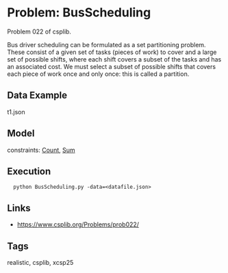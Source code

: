# Problem: BusScheduling

Problem 022 of csplib.

Bus driver scheduling can be formulated as a set partitioning problem.
These consist of a given set of tasks (pieces of work) to cover and a large set of possible shifts, where each shift covers a subset of the tasks
and has an associated cost. We must select a subset of possible shifts that covers each piece of work once and only once: this is called a partition.

## Data Example
  t1.json

## Model
  constraints: [Count](https://pycsp.org/documentation/constraints/Count), [Sum](https://pycsp.org/documentation/constraints/Sum)

## Execution
```
  python BusScheduling.py -data=<datafile.json>
```

## Links
 - https://www.csplib.org/Problems/prob022/

## Tags
  realistic, csplib, xcsp25
